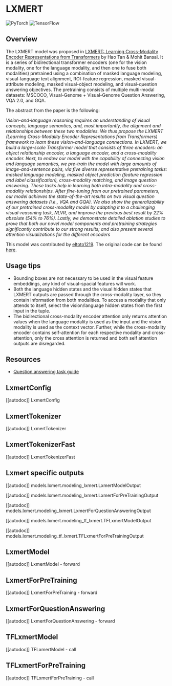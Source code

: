 <!--Copyright 2020 The HuggingFace Team. All rights reserved.

Licensed under the Apache License, Version 2.0 (the "License"); you may not use this file except in compliance with
the License. You may obtain a copy of the License at

http://www.apache.org/licenses/LICENSE-2.0

Unless required by applicable law or agreed to in writing, software distributed under the License is distributed on
an "AS IS" BASIS, WITHOUT WARRANTIES OR CONDITIONS OF ANY KIND, either express or implied. See the License for the
specific language governing permissions and limitations under the License.

⚠️ Note that this file is in Markdown but contain specific syntax for our doc-builder (similar to MDX) that may not be
rendered properly in your Markdown viewer.

-->

# LXMERT

<div class="flex flex-wrap space-x-1">
<img alt="PyTorch" src="https://img.shields.io/badge/PyTorch-DE3412?style=flat&logo=pytorch&logoColor=white">
<img alt="TensorFlow" src="https://img.shields.io/badge/TensorFlow-FF6F00?style=flat&logo=tensorflow&logoColor=white">
</div>

## Overview

The LXMERT model was proposed in [LXMERT: Learning Cross-Modality Encoder Representations from Transformers](https://huggingface.co/papers/1908.07490) by Hao Tan & Mohit Bansal. It is a series of bidirectional transformer encoders
(one for the vision modality, one for the language modality, and then one to fuse both modalities) pretrained using a
combination of masked language modeling, visual-language text alignment, ROI-feature regression, masked
visual-attribute modeling, masked visual-object modeling, and visual-question answering objectives. The pretraining
consists of multiple multi-modal datasets: MSCOCO, Visual-Genome + Visual-Genome Question Answering, VQA 2.0, and GQA.

The abstract from the paper is the following:

*Vision-and-language reasoning requires an understanding of visual concepts, language semantics, and, most importantly,
the alignment and relationships between these two modalities. We thus propose the LXMERT (Learning Cross-Modality
Encoder Representations from Transformers) framework to learn these vision-and-language connections. In LXMERT, we
build a large-scale Transformer model that consists of three encoders: an object relationship encoder, a language
encoder, and a cross-modality encoder. Next, to endow our model with the capability of connecting vision and language
semantics, we pre-train the model with large amounts of image-and-sentence pairs, via five diverse representative
pretraining tasks: masked language modeling, masked object prediction (feature regression and label classification),
cross-modality matching, and image question answering. These tasks help in learning both intra-modality and
cross-modality relationships. After fine-tuning from our pretrained parameters, our model achieves the state-of-the-art
results on two visual question answering datasets (i.e., VQA and GQA). We also show the generalizability of our
pretrained cross-modality model by adapting it to a challenging visual-reasoning task, NLVR, and improve the previous
best result by 22% absolute (54% to 76%). Lastly, we demonstrate detailed ablation studies to prove that both our novel
model components and pretraining strategies significantly contribute to our strong results; and also present several
attention visualizations for the different encoders*

This model was contributed by [eltoto1219](https://huggingface.co/eltoto1219). The original code can be found [here](https://github.com/airsplay/lxmert).

## Usage tips

- Bounding boxes are not necessary to be used in the visual feature embeddings, any kind of visual-spacial features
  will work.
- Both the language hidden states and the visual hidden states that LXMERT outputs are passed through the
  cross-modality layer, so they contain information from both modalities. To access a modality that only attends to
  itself, select the vision/language hidden states from the first input in the tuple.
- The bidirectional cross-modality encoder attention only returns attention values when the language modality is used
  as the input and the vision modality is used as the context vector. Further, while the cross-modality encoder
  contains self-attention for each respective modality and cross-attention, only the cross attention is returned and
  both self attention outputs are disregarded.

## Resources

- [Question answering task guide](../tasks/question_answering)

## LxmertConfig

[[autodoc]] LxmertConfig

## LxmertTokenizer

[[autodoc]] LxmertTokenizer

## LxmertTokenizerFast

[[autodoc]] LxmertTokenizerFast

## Lxmert specific outputs

[[autodoc]] models.lxmert.modeling_lxmert.LxmertModelOutput

[[autodoc]] models.lxmert.modeling_lxmert.LxmertForPreTrainingOutput

[[autodoc]] models.lxmert.modeling_lxmert.LxmertForQuestionAnsweringOutput

[[autodoc]] models.lxmert.modeling_tf_lxmert.TFLxmertModelOutput

[[autodoc]] models.lxmert.modeling_tf_lxmert.TFLxmertForPreTrainingOutput

<frameworkcontent>
<pt>

## LxmertModel

[[autodoc]] LxmertModel
    - forward

## LxmertForPreTraining

[[autodoc]] LxmertForPreTraining
    - forward

## LxmertForQuestionAnswering

[[autodoc]] LxmertForQuestionAnswering
    - forward

</pt>
<tf>

## TFLxmertModel

[[autodoc]] TFLxmertModel
    - call

## TFLxmertForPreTraining

[[autodoc]] TFLxmertForPreTraining
    - call

</tf>
</frameworkcontent>
